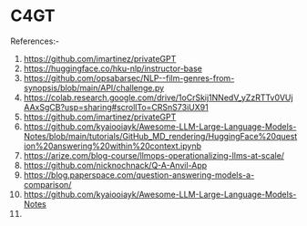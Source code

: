 # C4GT
References:- 
1. https://github.com/imartinez/privateGPT
2. https://huggingface.co/hku-nlp/instructor-base
3. https://github.com/opsabarsec/NLP--film-genres-from-synopsis/blob/main/API/challenge.py
4. https://colab.research.google.com/drive/1oCrSkij1NNedV_yZzRTTv0VUjAAxSgCB?usp=sharing#scrollTo=CRSnS73iUX91
5. https://github.com/imartinez/privateGPT
6. https://github.com/kyaiooiayk/Awesome-LLM-Large-Language-Models-Notes/blob/main/tutorials/GitHub_MD_rendering/HuggingFace%20question%20answering%20within%20context.ipynb
7. https://arize.com/blog-course/llmops-operationalizing-llms-at-scale/
8. https://github.com/nicknochnack/Q-A-Anvil-App
9. https://blog.paperspace.com/question-answering-models-a-comparison/
10. https://github.com/kyaiooiayk/Awesome-LLM-Large-Language-Models-Notes
11. 
